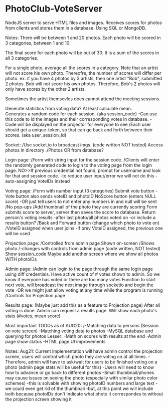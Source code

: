 # PhotoClub-VoteServer

NodeJS server to serve HTML files and images.
Receives scores for photos from clients and stores them in a database. Using SQL or MongoDB.

Notes:
There will be between 1 and 20 photos.
Each photo will be scored in 3 categories, between 1 and 10.

The final score for each photo will be out of 30.  It is a sum of the scores in all 3 categories.

For a single photo, average all the scores in a category.  Note that an artist will not score his own photo.  Thereofre, the number of scores will differ per photo.  ex.  if you have 4 photos by 3 artists, then one artist "Bob", submitted 2 photos.  Bob will not score his own photos.  Therefore, Bob's 2 photos will only have scores by the other 2 artists.

Sometimes the artist themsevles does cannot attend the meeting sessions.

Generate statistics from voting data? At least calculate mean.  
Generates a random code for each session. (aka session_code)
	-Can use this code to id the images and their corresponding votes in database.
	- Code will be displayed on the projector for everyone to see
/Each user should get a unique-token, so that can go back and forth between their scores. (aka user_session_id)

Socket:
/Use socket.io to broadcast imgs. (code written NOT tested)
Access photos in directory ./Photos OR from database?

Login page: 
/Form with string input for the session code.
/Clients will enter the randomly generated code to login to the voting page from the login page.
NO>>If previous credential not found, prompt for username and look for that and session code.
	-to reduce user input/error we will not do this
	-auto-assigning VoteIDs instead

Voting page:
/Form with number input (3 categories)
Submit vote button
	-Vote button also sends voteID and photoID
NoScore button (enters NULL score)
	-OR just tell users to not enter any numbers in and null will be sent
/No pop-ups
/Add thumbnail of the photo they are currently scoring
Form submits score to server, server then saves the score to database.
Return person's voting results
	-after last photo/all photos voted on
		-or include a results button?
/Back and Forward button (change which photo to vote on)
/VoteID assigned when user joins
	-if prev VoteID assigned, the previous one will be used

Projection page:
/Controlled from admin page
Shown on-screen
/Shows photo
	/-changes with controls from admin page (code written, NOT tested)
Show session_code
Maybe add another screen where we show all photos WITH photoIDs 

Admin page:
/Admin can login to the page through the same login page using diff credentials.
Have active count of # votes shown to admin. So we know if everyone has voted or there are too many votes
Function to start next vote, will broadcast the next image through socketio and begin the vote
		-OR we might just allow voting at any time while the program is running
/Controls for Projection page

Results page: 
(Maybe just add this as a feature to Projection page)
After all voting is done. Admin can request a results page.
Will show each photo's stats (#votes, mean score)

Most important TODOs as of AUG20:
/-Matching data to persons (Session on vote screen)
-Matching voting data to photos
-MySQL database and querying for photos
Lesser:
-Math on scores with results at the end
-Admin page show status
-HTML page UI improvements

Notes:
Aug21:
Current implementation will have admin control the projection screen, users will control which photo they are voting on at all times.
-Therefore, admin will have to ask/wait for users to be finished voting on a photo (admin page stats will be useful for this)
-Users will need to know how to advance or go back to different photos
-Small thumbnail/phones may cause issues on seeing the photo (especially with similar photo color schemes)
	-this is solvable with showing photoID numbers and large text
		-we could even get rid of the thumbnail
			-but, at this point we will include both because photoIDs don't indicate what photo it correspondes to without the projection screen showing it
		
	
